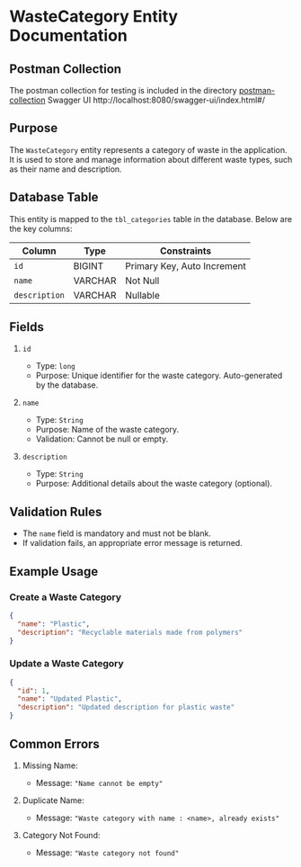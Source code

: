 
# WasteCategory Entity Documentation

## Postman Collection
The postman collection for testing is included in the directory [postman-collection](src%2Fpostman-collection)
Swagger UI http://localhost:8080/swagger-ui/index.html#/

## Purpose
The `WasteCategory` entity represents a category of waste in the application. It is used to store and manage information about different waste types, such as their name and description.



## Database Table
This entity is mapped to the `tbl_categories` table in the database. Below are the key columns:

| Column        | Type    | Constraints                 |
|---------------|---------|-----------------------------|
| `id`          | BIGINT  | Primary Key, Auto Increment |
| `name`        | VARCHAR | Not Null                    |
| `description` | VARCHAR | Nullable                    |



## Fields
1. `id`
    - Type: `long`
    - Purpose: Unique identifier for the waste category. Auto-generated by the database.

2. `name`
    - Type: `String`
    - Purpose: Name of the waste category.
    - Validation: Cannot be null or empty.

3. `description`
    - Type: `String`
    - Purpose: Additional details about the waste category (optional).



## Validation Rules
- The `name` field is mandatory and must not be blank.
- If validation fails, an appropriate error message is returned.


## Example Usage
### Create a Waste Category
```json
{
  "name": "Plastic",
  "description": "Recyclable materials made from polymers"
}
```

### Update a Waste Category
```json
{
  "id": 1,
  "name": "Updated Plastic",
  "description": "Updated description for plastic waste"
}
```



## Common Errors
1. Missing Name:
    - Message: `"Name cannot be empty"`

2. Duplicate Name:
    - Message: `"Waste category with name : <name>, already exists"`

3. Category Not Found:
    - Message: `"Waste category not found"`
